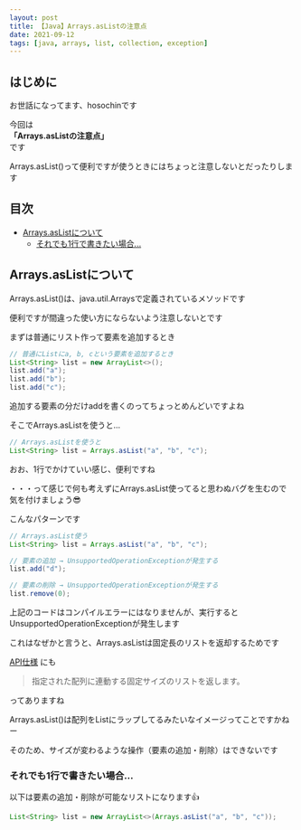 ```yaml
---
layout: post
title: 【Java】Arrays.asListの注意点
date: 2021-09-12
tags: [java, arrays, list, collection, exception]
---
```


## はじめに

お世話になってます、hosochinです

今回は  
**「Arrays.asListの注意点」**  
です

Arrays.asList()って便利ですが使うときにはちょっと注意しないとだったりします

## 目次

- [Arrays.asListについて](#arraysaslistについて)
  - [それでも1行で書きたい場合...](#それでも1行で書きたい場合)

## Arrays.asListについて

Arrays.asList()は、java.util.Arraysで定義されているメソッドです

便利ですが間違った使い方にならないよう注意しないとです

まずは普通にリスト作って要素を追加するとき

```java
// 普通にListにa, b, cという要素を追加するとき
List<String> list = new ArrayList<>();
list.add("a");
list.add("b");
list.add("c");
```

追加する要素の分だけaddを書くのってちょっとめんどいですよね

そこでArrays.asListを使うと...

```java
// Arrays.asListを使うと
List<String> list = Arrays.asList("a", "b", "c");
```

おお、1行でかけていい感じ、便利ですね

・・・って感じで何も考えずにArrays.asList使ってると思わぬバグを生むので気を付けましょう😎

こんなパターンです

```java
// Arrays.asList使う
List<String> list = Arrays.asList("a", "b", "c");

// 要素の追加 → UnsupportedOperationExceptionが発生する
list.add("d");

// 要素の削除 → UnsupportedOperationExceptionが発生する
list.remove(0);
```

上記のコードはコンパイルエラーにはなりませんが、実行するとUnsupportedOperationExceptionが発生します

これはなぜかと言うと、Arrays.asListは固定長のリストを返却するためです

[API仕様](https://docs.oracle.com/javase/jp/8/docs/api/java/util/Arrays.html#asList-T...-) にも

> 指定された配列に連動する固定サイズのリストを返します。

ってありますね

Arrays.asList()は配列をListにラップしてるみたいなイメージってことですかねー

そのため、サイズが変わるような操作（要素の追加・削除）はできないです

### それでも1行で書きたい場合...

以下は要素の追加・削除が可能なリストになります👍

```java
List<String> list = new ArrayList<>(Arrays.asList("a", "b", "c"));
```
